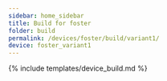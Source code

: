 ```yaml
---
sidebar: home_sidebar
title: Build for foster
folder: build
permalink: /devices/foster/build/variant1/
device: foster_variant1
---
```

{% include templates/device_build.md %}
